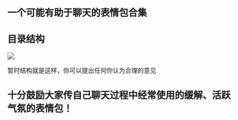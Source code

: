 ## 一个可能有助于聊天的表情包合集

## 目录结构

![](https://ws1.sinaimg.cn/large/006tNc79ly1foxdo182afj30vi0tejrq.jpg)

暂时结构就是这样，你可以提出任何你认为合理的意见


## 十分鼓励大家传自己聊天过程中经常使用的缓解、活跃气氛的表情包！



